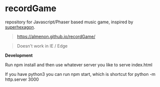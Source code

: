 # recordGame


repository for Javascript/Phaser based music game, inspired by [superhexagon](http://superhexagon.com/).

> https://almenon.github.io/recordGame/

> Doesn't work in IE / Edge

**Development**

Run npm install and then use whatever server you like to serve index.html

If you have python3 you can run npm start, which is shortcut for python -m http.server 3000

